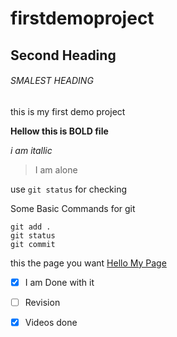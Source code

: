 # firstdemoproject


## Second Heading
###### SMALEST HEADING

this is my first demo project

**Hellow this is BOLD file**

*i am itallic*

> I am alone

use `git status` for checking

Some Basic Commands for git 
```
git add .
git status
git commit
```

this the page you want [Hello My Page](https://www.google.com/)

- [x] I am Done with it

- [ ] Revision 

- [x] Videos done
